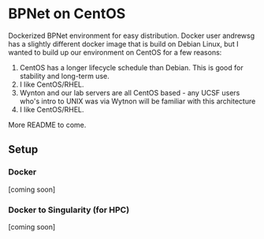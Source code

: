 # BPNet on CentOS

Dockerized BPNet environment for easy distribution. Docker user andrewsg has a slightly different docker image that is build on Debian Linux, but I wanted to build up our environment on CentOS for a few reasons:
1. CentOS has a longer lifecycle schedule than Debian. This is good for stability and long-term use.
2. I like CentOS/RHEL.
3. Wynton and our lab servers are all CentOS based - any UCSF users who's intro to UNIX was via Wytnon will be familiar with this architecture
4. I like CentOS/RHEL.

More README to come.

## Setup

### Docker

[coming soon]

### Docker to Singularity (for HPC)

[coming soon]
